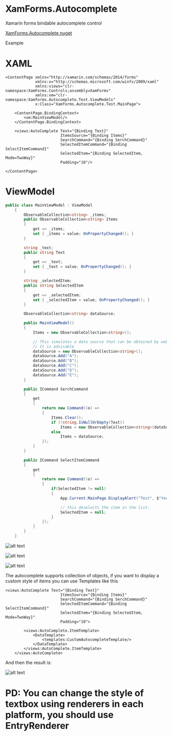 # XamForms.Autocomplete
Xamarin forms bindable autocomplete control

[XamForms.Autocomplete nuget](https://www.nuget.org/packages/XamForms.Autocomplete/1.0.0)

Example

# XAML
``` XAML
<ContentPage xmlns="http://xamarin.com/schemas/2014/forms"
             xmlns:x="http://schemas.microsoft.com/winfx/2009/xaml"
             xmlns:views="clr-namespace:XamForms.Controls;assembly=XamForms"
             xmlns:vm="clr-namespace:Xamforms.Autocomplete.Test.ViewModels"
             x:Class="Xamforms.Autocomplete.Test.MainPage">

    <ContentPage.BindingContext>
        <vm:MainViewModel/>
    </ContentPage.BindingContext>

    <views:AutoComplete Text="{Binding Text}"
                        ItemsSource="{Binding Items}"
                        SearchCommand="{Binding SerchCommand}"
                        SelectedItemCommand="{Binding SelectItemCommand}"
                        SelectedItem="{Binding SelectedItem, Mode=TwoWay}"
                        Padding="10"/>

</ContentPage>
```

# ViewModel
```C#
public class MainViewModel : ViewModel
    {
        ObservableCollection<string> _items;
        public ObservableCollection<string> Items
        {
            get => _items;
            set { _items = value; OnPropertyChanged(); }
        }

        string _text;
        public string Text
        {
            get => _text;
            set { _text = value; OnPropertyChanged(); }
        }

        string _selectedItem;
        public string SelectedItem
        {
            get => _selectedItem;
            set { _selectedItem = value; OnPropertyChanged(); }
        }

        ObservableCollection<string> dataSource;

        public MainViewModel()
        {
            Items = new ObservableCollection<string>();

            // This simulates a data source that can be obtained by web service or read from database.
            // It is advisable
            dataSource = new ObservableCollection<string>();
            dataSource.Add("A");
            dataSource.Add("B");
            dataSource.Add("C");
            dataSource.Add("D");
            dataSource.Add("E");
        }

        public ICommand SerchCommand
        {
            get
            {
                return new Command((o) =>
                {
                    Items.Clear();
                    if (!string.IsNullOrEmpty(Text))
                        Items = new ObservableCollection<string>(dataSource.Where(x => x == Text.ToLower() || x == Text.ToUpper()));
                    else
                        Items = dataSource;
                });
            }
        }

        public ICommand SelectItemCommand
        {
            get
            {
                return new Command((o) =>
                {
                    if(SelectedItem != null)
                    {
                        App.Current.MainPage.DisplayAlert("Test", $"You have selected {SelectedItem} item", "Ok");

                        // this deselects the item in the list.
                        SelectedItem = null;
                    }
                });
            }
        }
    }
```

![alt text](https://github.com/alexenriquezc/XamForms.Autocomplete/blob/master/screenshots/1.jpg "Logo Title Text 1")

![alt text](https://github.com/alexenriquezc/XamForms.Autocomplete/blob/master/screenshots/2.jpg "Logo Title Text 1")

![alt text](https://github.com/alexenriquezc/XamForms.Autocomplete/blob/master/screenshots/3.jpg "Logo Title Text 1")

The autocomplete supports collection of objects, if you want to display a custom style of items you can use Templates like this

``` xAML
<views:AutoComplete Text="{Binding Text}"
                        ItemsSource="{Binding Items}"
                        SearchCommand="{Binding SerchCommand}"
                        SelectedItemCommand="{Binding SelectItemCommand}"
                        SelectedItem="{Binding SelectedItem, Mode=TwoWay}"
                        Padding="10">
        
        <views:AutoComplete.ItemTemplate>
            <DataTemplate>
                <templates:CustomAutocompleteTemplate/>
            </DataTemplate>
        </views:AutoComplete.ItemTemplate>        
    </views:AutoComplete>
```
And then the result is:

![alt text](https://github.com/alexenriquezc/XamForms.Autocomplete/blob/master/screenshots/4.jpg "Logo Title Text 1")


# **PD: You can change the style of textbox using renderers in each platform, you should use EntryRenderer**

